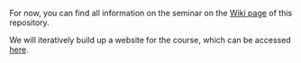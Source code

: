 For now, you can find all information on the seminar on the [Wiki page](https://github.com/FUB-HCC/criticalsocialmedia/wiki) of this repository. 

We will iteratively build up a website for the course, which can be accessed [here](https://fub-hcc.github.io/seminar_critical-social-media-analysis/).
